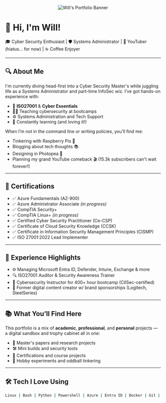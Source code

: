 <!-- Header with custom banner -->
<p align="center">
  <img src="https://i.imgur.com/hd2ZtLE.png" alt="Will's Portfolio Banner" />
</p>

# 👋 Hi, I'm Will!

🎓 Cyber Security Enthusiast | 🛡️ Systems Administrator | 🎥 YouTuber (hiatus... for now) | ☕  Coffee Enjoyer

---

## 🔍 About Me

I'm currently diving head-first into a Cyber Security Master's while juggling life as a Systems Administrator and part-time InfoSec wiz. I’ve got hands-on experience with:

- 🔐 **ISO27001** & **Cyber Essentials**
- 🧑‍🏫 Teaching cybersecurity at bootcamps
- ⚙️ Systems Administration and Tech Support
- 🧠 Constantly learning (and loving it!)

When I’m not in the command line or writing policies, you’ll find me:

- Tinkering with Raspberry Pis 🧪
- Blogging about tech thoughts 📚
- Designing in Photopea 🎨
- Planning my grand YouTube comeback 🎬 (15.3k subscribers can't wait forever!)

---

## 🧾 Certifications

- ✅ Azure Fundamentals (AZ-900)
- ✅ Azure Administrator Associate *(in progress)*
- ✅ CompTIA Security+
- ✅ CompTIA Linux+ *(in progress)*
- ✅ Certified Cyber Security Practitioner (Ce-CSP)
- ✅ Certificate of Cloud Security Knowledge (CCSK)
- ✅ Certificate in Information Security Management Principles (CISMP)
- ✅ ISO 27001:2022 Lead Implementer

---

## 💼 Experience Highlights

- 🌐 Managing Microsoft Entra ID, Defender, Intune, Exchange & more
- 🔍 ISO27001 Auditor & Security Awareness Trainer
- 🧠 Cybersecurity Instructor for 400+ hour bootcamp (CIISec-certified)
- 🎨 Former digital content creator w/ brand sponsorships (Logitech, SteelSeries)

---

## 📚 What You’ll Find Here

This portfolio is a mix of **academic**, **professional**, and **personal** projects — a digital sandbox and trophy cabinet all in one:

- 🧾 Master's papers and research projects
- 🛠️ Mini builds and security tools
- 🏅 Certifications and course projects
- 🧪 Hobby experiments and oddball tinkering

---

## 🛠️ Tech I Love Using

```bash
Linux | Bash | Python | Powershell | Azure | Entra ID | Docker | Git | Raspberry Pi
